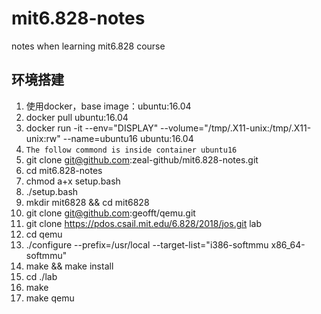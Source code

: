 # mit6.828-notes
notes when learning mit6.828 course

## 环境搭建
1. 使用docker，base image：ubuntu:16.04
2. docker pull ubuntu:16.04
3. docker run -it --env="DISPLAY" --volume="/tmp/.X11-unix:/tmp/.X11-unix:rw" --name=ubuntu16 ubuntu:16.04
4. `The follow commond is inside container ubuntu16`
4. git clone git@github.com:zeal-github/mit6.828-notes.git
5. cd mit6.828-notes
6. chmod a+x setup.bash
7. ./setup.bash
8. mkdir mit6828 && cd mit6828
9. git clone git@github.com:geofft/qemu.git
10. git clone https://pdos.csail.mit.edu/6.828/2018/jos.git lab
11. cd qemu
12. ./configure --prefix=/usr/local --target-list="i386-softmmu x86_64-softmmu"
13. make && make install
14. cd ./lab
15. make
16. make qemu
